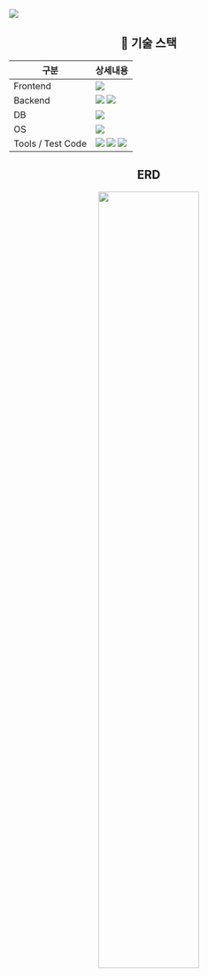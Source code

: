 <img src="https://capsule-render.vercel.app/api?type=waving&color=auto&height=200&section=header&text=도서%20관리%20애플리케이션&fontSize=70" />

<div align="center">
  <h2> 🔧 기술 스택</h2>
  
  |구분|상세내용
  |----|----
  |Frontend|<img src="https://img.shields.io/badge/React-61DAFB?style=flat&logo=React&logoColor=white" />
  |Backend| <img src="https://img.shields.io/badge/Java-007396?style=flat&logo=Java&logoColor=white" /> <img src="https://img.shields.io/badge/Spring Boot-6DB33F?style=flat&logo=springboot&logoColor=white" /> 
  |DB| <img src="https://img.shields.io/badge/MySQL-4479A1?style=flat&logo=mysql&logoColor=white" />
  |OS| <img src="https://img.shields.io/badge/Windows 10-0078D6?style=flat&logo=windows10&logoColor=white" />
  |Tools / Test Code| <img src="https://img.shields.io/badge/Visual Studio Code-007ACC?style=flat&logo=visualstudiocode&logoColor=white" /> <img src="https://img.shields.io/badge/IntelliJ IDEA-000000?style=flat&logo=intellijidea&logoColor=white" /> <img src="https://img.shields.io/badge/JUnit5-25A162?style=flat&logo=junit5&logoColor=white"/>

  <h2>ERD</h2>
  <img src="https://github.com/jihyeon-1010/library-web/assets/119498515/2997f27d-739e-4d4c-9664-01ce5f7f3f4e" width="60%">
</div>
